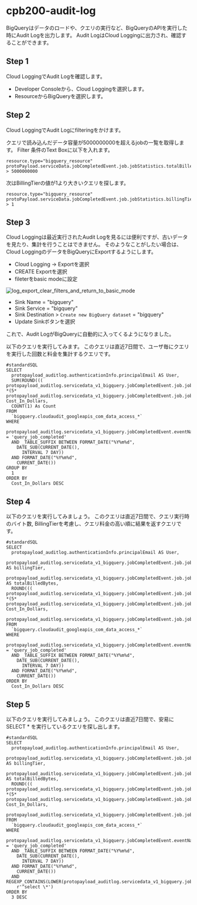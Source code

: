 # cpb200-audit-log

BigQueryはデータのロードや、クエリの実行など、BigQueryのAPIを実行した時にAudit Logを出力します。
Audit LogはCloud Loggingに出力され、確認することができます。

## Step 1

Cloud LoggingでAudit Logを確認します。

* Developer Consoleから、Cloud Loggingを選択します。
* ResourceからBigQueryを選択します。

## Step 2

Cloud LoggingでAudit Logにfilteringをかけます。

クエリで読み込んだデータ容量が5000000000を超えるjobの一覧を取得します。
Filter 条件のText Boxに以下を入れます。

```
resource.type="bigquery_resource"
protoPayload.serviceData.jobCompletedEvent.job.jobStatistics.totalBilledBytes > 5000000000
```

次はBillingTierの値が1より大きいクエリを探します。

```
resource.type="bigquery_resource"
protoPayload.serviceData.jobCompletedEvent.job.jobStatistics.billingTier > 1
```

## Step 3

Cloud Loggingは最近実行されたAudit Logを見るには便利ですが、古いデータを見たり、集計を行うことはできません。
そのようなことがしたい場合は、Cloud LoggingのデータをBigQueryにExportするようにします。

* Cloud Logging -> Exportを選択
* CREATE Exportを選択
* fileterをbasic modeに設定

![log_export_clear_filters_and_return_to_basic_mode](https://storage.googleapis.com/cpb200demo1.appspot.com/images/log_export_clear_filters_and_return_to_basic_mode.png "log_export_clear_filters_and_return_to_basic_mode")

* Sink Name = "bigquery"
* Sink Service = "bigquery"
* Sink Destination > `Create new BigQuery dataset` = "bigquery"
* Update Sinkボタンを選択

これで、Audit LogがBigQueryに自動的に入ってくるようになりました。

以下のクエリを実行してみます。
このクエリは直近7日間で、ユーザ毎にクエリを実行した回数と料金を集計するクエリです。

```
#standardSQL
SELECT
  protopayload_auditlog.authenticationInfo.principalEmail AS User,
  SUM(ROUND((( protopayload_auditlog.servicedata_v1_bigquery.jobCompletedEvent.job.jobStatistics.totalBilledBytes *(5* protopayload_auditlog.servicedata_v1_bigquery.jobCompletedEvent.job.jobStatistics.billingTier))/1000000000000),2)) Cost_In_Dollars,
  COUNT(1) As Count 
FROM
  `bigquery.cloudaudit_googleapis_com_data_access_*`
WHERE
  protopayload_auditlog.servicedata_v1_bigquery.jobCompletedEvent.eventName = 'query_job_completed'
  AND _TABLE_SUFFIX BETWEEN FORMAT_DATE("%Y%m%d",
    DATE_SUB(CURRENT_DATE(),
      INTERVAL 7 DAY))
  AND FORMAT_DATE("%Y%m%d",
    CURRENT_DATE())
GROUP BY
  1
ORDER BY
  Cost_In_Dollars DESC
```

## Step 4

以下のクエリを実行してみましょう。
このクエリは直近7日間で、クエリ実行時のバイト数, BillingTierを考慮し、クエリ料金の高い順に結果を返すクエリです。

```
#standardSQL
SELECT
  protopayload_auditlog.authenticationInfo.principalEmail AS User,
  protopayload_auditlog.servicedata_v1_bigquery.jobCompletedEvent.job.jobStatistics.billingTier AS billingTier,
  protopayload_auditlog.servicedata_v1_bigquery.jobCompletedEvent.job.jobStatistics.totalBilledBytes AS totalBilledBytes,
  ROUND((( protopayload_auditlog.servicedata_v1_bigquery.jobCompletedEvent.job.jobStatistics.totalBilledBytes *(5* protopayload_auditlog.servicedata_v1_bigquery.jobCompletedEvent.job.jobStatistics.billingTier))/1000000000000),2) Cost_In_Dollars,
  protopayload_auditlog.servicedata_v1_bigquery.jobCompletedEvent.job.jobConfiguration.query.query
FROM
  `bigquery.cloudaudit_googleapis_com_data_access_*`
WHERE
  protopayload_auditlog.servicedata_v1_bigquery.jobCompletedEvent.eventName = 'query_job_completed'
  AND _TABLE_SUFFIX BETWEEN FORMAT_DATE("%Y%m%d",
    DATE_SUB(CURRENT_DATE(),
      INTERVAL 7 DAY))
  AND FORMAT_DATE("%Y%m%d",
    CURRENT_DATE())
ORDER BY
  Cost_In_Dollars DESC
```

## Step 5

以下のクエリを実行してみましょう。
このクエリは直近7日間で、安易にSELECT * を実行しているクエリを探し出します。
```
#standardSQL
SELECT
  protopayload_auditlog.authenticationInfo.principalEmail AS User,
  protopayload_auditlog.servicedata_v1_bigquery.jobCompletedEvent.job.jobStatistics.billingTier AS billingTier,
  protopayload_auditlog.servicedata_v1_bigquery.jobCompletedEvent.job.jobStatistics.totalBilledBytes AS totalBilledBytes,
  ROUND((( protopayload_auditlog.servicedata_v1_bigquery.jobCompletedEvent.job.jobStatistics.totalBilledBytes *(5* protopayload_auditlog.servicedata_v1_bigquery.jobCompletedEvent.job.jobStatistics.billingTier))/1000000000000),2) Cost_In_Dollars,
  protopayload_auditlog.servicedata_v1_bigquery.jobCompletedEvent.job.jobConfiguration.query.query
FROM
  `bigquery.cloudaudit_googleapis_com_data_access_*`
WHERE
  protopayload_auditlog.servicedata_v1_bigquery.jobCompletedEvent.eventName = 'query_job_completed'
  AND _TABLE_SUFFIX BETWEEN FORMAT_DATE("%Y%m%d",
    DATE_SUB(CURRENT_DATE(),
      INTERVAL 7 DAY))
  AND FORMAT_DATE("%Y%m%d",
    CURRENT_DATE())
  AND REGEXP_CONTAINS(LOWER(protopayload_auditlog.servicedata_v1_bigquery.jobCompletedEvent.job.jobConfiguration.query.query),
    r'^select \*')
ORDER BY
  3 DESC
```
